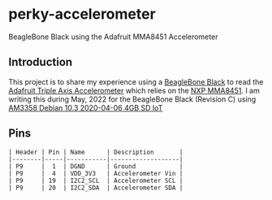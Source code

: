 # perky-accelerometer
BeagleBone Black using the Adafruit MMA8451 Accelerometer

## Introduction
This project is to share my experience using a [BeagleBone Black](https://beagleboard.org/black) to read the [Adafruit Triple Axis Accelerometer](https://www.adafruit.com/product/2019) which relies on the [NXP MMA8451](https://www.nxp.com/products/sensors/accelerometers/2g-4g-8g-low-g-14-bit-digital-accelerometer:MMA8451Q).  I am writing this during May, 2022 for the BeagleBone Black (Revision C) using [AM3358 Debian 10.3 2020-04-06 4GB SD IoT](https://debian.beagleboard.org/images/bone-debian-10.3-iot-armhf-2020-04-06-4gb.img.xz)

## Pins
    | Header | Pin | Name      | Description       |
    |--------|-----|-----------|-------------------|
    | P9     |  1  | DGND      | Ground            |
    | P9     |  4  | VDD_3V3   | Accelerometer Vin |
    | P9     | 19  | I2C2_SCL  | Accelerometer SCL |
    | P9     | 20  | I2C2_SDA  | Accelerometer SDA |

